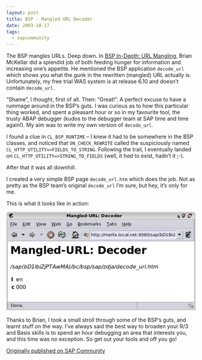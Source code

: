 ```yaml
---
layout: post
title: BSP - Mangled URL Decoder
date: 2003-10-17
tags:
  - sapcommunity
---
```

The BSP mangles URLs. Deep down. In [BSP In-Depth: URL Mangling](https://blogs.sap.com/2003/09/30/bsp-in-depth-url-mangling/), Brian McKellar did a splendid job of both feeding hunger for information and increasing one’s appetite. He mentioned the BSP application `decode_url` which shows you what the gunk in the rewritten (mangled) URL actually is. Unfortunately, my free trial WAS system is at release 6.10 and doesn’t contain `decode_url`.

“Shame”, I thought, first of all. Then: “Great!”. A perfect excuse to have a rummage around in the BSP’s guts. I was curious as to how this particular thing worked, and spent a pleasant hour or so in my favourite tool, the trusty ABAP debugger (kudos to the debugger team at SAP time and time again!). My aim was to write my own version of `decode_url`.

I found a clue in `CL_BSP_RUNTIME` – I knew it had to be somewhere in the BSP classes, and noticed that `ON_CHECK_REWRITE` called the suspiciously named `CL_HTTP_UTILITY=>FIELDS_TO_STRING`. Following the trail, I eventually landed on `CL_HTTP_UTILITY=>STRING_TO_FIELDS` (well, it *had* to exist, hadn’t it ;-).

After that it was all downhill.

I created a very simple BSP page `decode_url.htm` which does the job. Not as pretty as the BSP team’s original `decode_url` I’m sure, but hey, it’s only for me.

This is what it looks like in action:

![screenshot of decode_url in a browser](/images/2003/10/decode_url.png)

Thanks to Brian, I took a small stroll through some of the BSP’s guts, and learnt stuff on the way. I’ve always said the best way to broaden your R/3 and Basis skills is to spend an hour debugging an area that interests you, and this time was no exception. So get out your tools and off you go!

[Originally published on SAP Community](https://blogs.sap.com/2003/10/17/bsp-mangled-url-decoder/)
